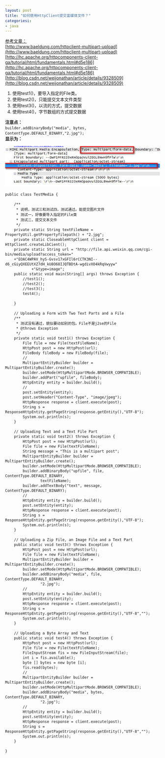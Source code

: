 ```yaml
---
layout: post
title: "如何使用HttpClient提交富媒体文件？"
categoriesi:
- java
---
```


[参考文章：](#)<br/>
[http://www.baeldung.com/httpclient-multipart-upload](http://www.baeldung.com/httpclient-multipart-upload)<br/>
[http://hc.apache.org/httpcomponents-client-ga/tutorial/html/fundamentals.html#d5e186](http://hc.apache.org/httpcomponents-client-ga/tutorial/html/fundamentals.html#d5e186)<br/>
[http://blog.csdn.net/weijonathan/article/details/9328509](http://blog.csdn.net/weijonathan/article/details/9328509)<br/>

1. 使用test1()，要导入指定的File类。<br/>
2. 使用test2()，只能提交文本文件类型<br/>
3. 使用test3()，以流的方式，提交数据<br/>
4. 使用test4()，字节数组的方式提交数据<br/>

**注意点：**<br/>
`builder.addBinaryBody("media", bytes, ContentType.DEFAULT_BINARY,"2.jpg");`<br/>
**显示为：**<br/>

![](/img/form_post_data.jpg)

	public class TestMedia {
		
		/**
		 * 说明，测试三和测试四，测试通过。能提交图片文件
		 * 测试一，好像要导入指定的File类
		 * 测试二，提交文本文件
		 */
		private static String textFileName = PropertyUtil.getPropertyfilepath() + "2.jpg";
		private static CloseableHttpClient client = HttpClient.createLibCient();
		private static String url = "http://file.api.weixin.qq.com/cgi-bin/media/upload?access_token="
		+"EOAC4WPAV_hyS-Gvsv17xGFIl6rCCTK3NI--d6_cGiyQXEEUtXZ7dH_kU8O68IJQTBDtA-wgdivXO4kRqVwyyw"
				+"&type=image";
		public static void main(String[] args) throws Exception {
			//test1();
			//test2();
			//test3();
			test4();
			
		}
	
		// Uploading a Form with Two Text Parts and a File
		/**
		 * 测试没有通过，貌似要动如别的包。File不是j2se的File
		 * @throws Exception
		 */
		private static void test1() throws Exception {
			File file = new File(textFileName);
			HttpPost post = new HttpPost(url);
			FileBody fileBody = new FileBody(file);
			//
			MultipartEntityBuilder builder = MultipartEntityBuilder.create();
			builder.setMode(HttpMultipartMode.BROWSER_COMPATIBLE);
			builder.addPart("upfile", fileBody);
			HttpEntity entity = builder.build();
			//
			post.setEntity(entity);
			post.setHeader("Content-Type", "image/jpeg");
			HttpResponse response = client.execute(post);
			String s = ResponseHttpEntity.getPageString(response.getEntity(),"UTF-8");
			System.out.println(s);
		}
	
		// Uploading Text and a Text File Part
		private static void test2() throws Exception {
			HttpPost post = new HttpPost(url);
			File file = new File(textFileName);
			String message = "This is a multipart post";
			MultipartEntityBuilder builder = MultipartEntityBuilder.create();
			builder.setMode(HttpMultipartMode.BROWSER_COMPATIBLE);
			builder.addBinaryBody("upfile", file, ContentType.DEFAULT_BINARY,
					textFileName);
			builder.addTextBody("text", message, ContentType.DEFAULT_BINARY);
			//
			HttpEntity entity = builder.build();
			post.setEntity(entity);
			HttpResponse response = client.execute(post);
			String s = ResponseHttpEntity.getPageString(response.getEntity(),"UTF-8");
			System.out.println(s);
		}
	
		// Uploading a Zip File, an Image File and a Text Part
		public static void test3() throws Exception {
			HttpPost post = new HttpPost(url);
			File file = new File(textFileName);
			MultipartEntityBuilder builder = MultipartEntityBuilder.create();
			builder.setMode(HttpMultipartMode.BROWSER_COMPATIBLE);
			builder.addBinaryBody("media", file, ContentType.DEFAULT_BINARY,
					"2.jpg");
			//
			HttpEntity entity = builder.build();
			post.setEntity(entity);
			HttpResponse response = client.execute(post);
			String s = ResponseHttpEntity.getPageString(response.getEntity(),"UTF-8","");
			System.out.println(s);
		}
	
		// Uploading a Byte Array and Text
		public static void test4() throws Exception {
			HttpPost post = new HttpPost(url);
			File file = new File(textFileName);
			FileInputStream fis = new FileInputStream(file);
			int i = fis.available();
			byte [] bytes = new byte [i];
			fis.read(bytes);
			//
			MultipartEntityBuilder builder = MultipartEntityBuilder.create();
			builder.setMode(HttpMultipartMode.BROWSER_COMPATIBLE);
			builder.addBinaryBody("media", bytes, ContentType.DEFAULT_BINARY,
					"2.jpg");
			//
			HttpEntity entity = builder.build();
			post.setEntity(entity);
			HttpResponse response = client.execute(post);
			String s = ResponseHttpEntity.getPageString(response.getEntity(),"UTF-8","");
			System.out.println(s);
		}
	
	}

